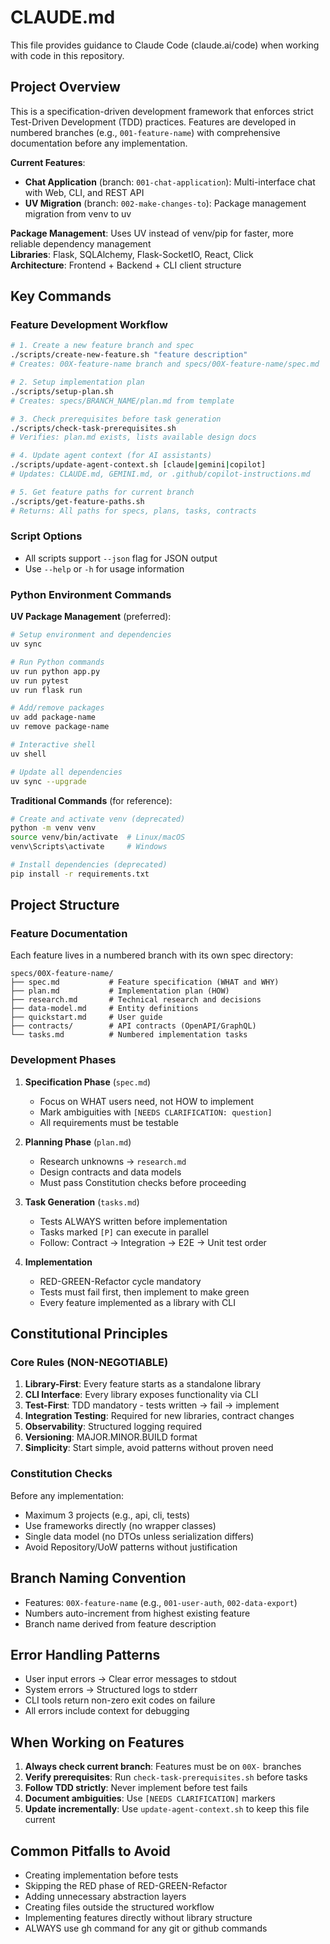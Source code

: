 # CLAUDE.md

This file provides guidance to Claude Code (claude.ai/code) when working with code in this repository.

## Project Overview

This is a specification-driven development framework that enforces strict Test-Driven Development (TDD) practices. Features are developed in numbered branches (e.g., `001-feature-name`) with comprehensive documentation before any implementation.

**Current Features**:
- **Chat Application** (branch: `001-chat-application`): Multi-interface chat with Web, CLI, and REST API
- **UV Migration** (branch: `002-make-changes-to`): Package management migration from venv to uv

**Package Management**: Uses UV instead of venv/pip for faster, more reliable dependency management  
**Libraries**: Flask, SQLAlchemy, Flask-SocketIO, React, Click  
**Architecture**: Frontend + Backend + CLI client structure

## Key Commands

### Feature Development Workflow

```bash
# 1. Create a new feature branch and spec
./scripts/create-new-feature.sh "feature description"
# Creates: 00X-feature-name branch and specs/00X-feature-name/spec.md

# 2. Setup implementation plan
./scripts/setup-plan.sh
# Creates: specs/BRANCH_NAME/plan.md from template

# 3. Check prerequisites before task generation
./scripts/check-task-prerequisites.sh
# Verifies: plan.md exists, lists available design docs

# 4. Update agent context (for AI assistants)
./scripts/update-agent-context.sh [claude|gemini|copilot]
# Updates: CLAUDE.md, GEMINI.md, or .github/copilot-instructions.md

# 5. Get feature paths for current branch
./scripts/get-feature-paths.sh
# Returns: All paths for specs, plans, tasks, contracts
```

### Script Options
- All scripts support `--json` flag for JSON output
- Use `--help` or `-h` for usage information

### Python Environment Commands

**UV Package Management** (preferred):
```bash
# Setup environment and dependencies
uv sync

# Run Python commands
uv run python app.py
uv run pytest
uv run flask run

# Add/remove packages  
uv add package-name
uv remove package-name

# Interactive shell
uv shell

# Update all dependencies
uv sync --upgrade
```

**Traditional Commands** (for reference):
```bash
# Create and activate venv (deprecated)
python -m venv venv
source venv/bin/activate  # Linux/macOS
venv\Scripts\activate     # Windows

# Install dependencies (deprecated)
pip install -r requirements.txt
```

## Project Structure

### Feature Documentation
Each feature lives in a numbered branch with its own spec directory:

```
specs/00X-feature-name/
├── spec.md           # Feature specification (WHAT and WHY)
├── plan.md           # Implementation plan (HOW)
├── research.md       # Technical research and decisions
├── data-model.md     # Entity definitions
├── quickstart.md     # User guide
├── contracts/        # API contracts (OpenAPI/GraphQL)
└── tasks.md          # Numbered implementation tasks
```

### Development Phases

1. **Specification Phase** (`spec.md`)
   - Focus on WHAT users need, not HOW to implement
   - Mark ambiguities with `[NEEDS CLARIFICATION: question]`
   - All requirements must be testable

2. **Planning Phase** (`plan.md`)
   - Research unknowns → `research.md`
   - Design contracts and data models
   - Must pass Constitution checks before proceeding

3. **Task Generation** (`tasks.md`)
   - Tests ALWAYS written before implementation
   - Tasks marked `[P]` can execute in parallel
   - Follow: Contract → Integration → E2E → Unit test order

4. **Implementation**
   - RED-GREEN-Refactor cycle mandatory
   - Tests must fail first, then implement to make green
   - Every feature implemented as a library with CLI

## Constitutional Principles

### Core Rules (NON-NEGOTIABLE)
1. **Library-First**: Every feature starts as a standalone library
2. **CLI Interface**: Every library exposes functionality via CLI
3. **Test-First**: TDD mandatory - tests written → fail → implement
4. **Integration Testing**: Required for new libraries, contract changes
5. **Observability**: Structured logging required
6. **Versioning**: MAJOR.MINOR.BUILD format
7. **Simplicity**: Start simple, avoid patterns without proven need

### Constitution Checks
Before any implementation:
- Maximum 3 projects (e.g., api, cli, tests)
- Use frameworks directly (no wrapper classes)
- Single data model (no DTOs unless serialization differs)
- Avoid Repository/UoW patterns without justification

## Branch Naming Convention
- Features: `00X-feature-name` (e.g., `001-user-auth`, `002-data-export`)
- Numbers auto-increment from highest existing feature
- Branch name derived from feature description

## Error Handling Patterns
- User input errors → Clear error messages to stdout
- System errors → Structured logs to stderr
- CLI tools return non-zero exit codes on failure
- All errors include context for debugging

## When Working on Features

1. **Always check current branch**: Features must be on `00X-` branches
2. **Verify prerequisites**: Run `check-task-prerequisites.sh` before tasks
3. **Follow TDD strictly**: Never implement before test fails
4. **Document ambiguities**: Use `[NEEDS CLARIFICATION]` markers
5. **Update incrementally**: Use `update-agent-context.sh` to keep this file current

## Common Pitfalls to Avoid
- Creating implementation before tests
- Skipping the RED phase of RED-GREEN-Refactor
- Adding unnecessary abstraction layers
- Creating files outside the structured workflow
- Implementing features directly without library structure
- ALWAYS use gh command for any git or github commands